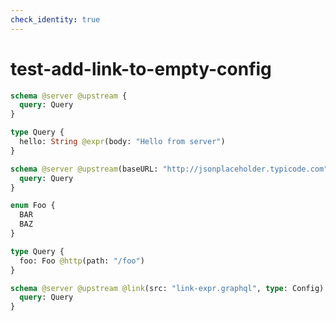 ```yaml
---
check_identity: true
---
```


# test-add-link-to-empty-config

```graphql @file:link-expr.graphql
schema @server @upstream {
  query: Query
}

type Query {
  hello: String @expr(body: "Hello from server")
}
```

```graphql @file:link-enum.graphql
schema @server @upstream(baseURL: "http://jsonplaceholder.typicode.com") {
  query: Query
}

enum Foo {
  BAR
  BAZ
}

type Query {
  foo: Foo @http(path: "/foo")
}
```

```graphql @server
schema @server @upstream @link(src: "link-expr.graphql", type: Config) @link(src: "link-enum.graphql", type: Config) {
  query: Query
}
```
